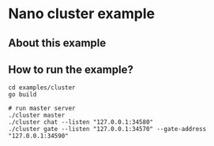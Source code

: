 # Nano cluster example

## About this example

## How to run the example?

```shell
cd examples/cluster
go build

# run master server
./cluster master
./cluster chat --listen "127.0.0.1:34580"
./cluster gate --listen "127.0.0.1:34570" --gate-address "127.0.0.1:34590"
```

